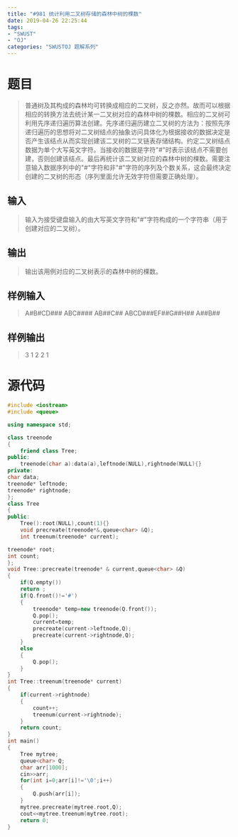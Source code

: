 ```yaml
---
title: "#981 统计利用二叉树存储的森林中树的棵数"
date: 2019-04-26 22:25:44
tags:
- "SWUST"
- "OJ"
categories: "SWUSTOJ 题解系列"
---
```


# 题目

> 普通树及其构成的森林均可转换成相应的二叉树，反之亦然。故而可以根据相应的转换方法去统计某一二叉树对应的森林中树的棵数。相应的二叉树可利用先序递归遍历算法创建。先序递归遍历建立二叉树的方法为：按照先序递归遍历的思想将对二叉树结点的抽象访问具体化为根据接收的数据决定是否产生该结点从而实现创建该二叉树的二叉链表存储结构。约定二叉树结点数据为单个大写英文字符。当接收的数据是字符"#"时表示该结点不需要创建，否则创建该结点。最后再统计该二叉树对应的森林中树的棵数。需要注意输入数据序列中的"#"字符和非"#"字符的序列及个数关系，这会最终决定创建的二叉树的形态（序列里面允许无效字符但需要正确处理）。

<!-- more -->

## 输入

> 输入为接受键盘输入的由大写英文字符和"#"字符构成的一个字符串（用于创建对应的二叉树）。

## 输出

> 输出该用例对应的二叉树表示的森林中树的棵数。

## 样例输入

> A#B#CD###
ABC####
AB##C##
ABCD###EF##G##H##
A##B##

## 样例输出

> 3
1
2
2
1

# 源代码

```cpp
#include <iostream>
#include <queue>

using namespace std;

class treenode
{
	friend class Tree;
public:
	treenode(char a):data(a),leftnode(NULL),rightnode(NULL){}
private:
char data;
treenode* leftnode;
treenode* rightnode;		
};
class Tree
{
public:
	Tree():root(NULL),count(1){}
	void precreate(treenode*&,queue<char> &Q);
	int treenum(treenode* current); 

treenode* root;
int count;	
};
void Tree::precreate(treenode* & current,queue<char> &Q)
{
	if(Q.empty())
	return ;
	if(Q.front()!='#')
	{
		treenode* temp=new treenode(Q.front());
		Q.pop();
		current=temp;
		precreate(current->leftnode,Q);
		precreate(current->rightnode,Q);
	}
	else
	{
		Q.pop();
	}
}
int Tree::treenum(treenode* current)
{
	if(current->rightnode)
	{
		count++;
		treenum(current->rightnode);
	}
	return count;
}
int main()
{
	Tree mytree;
	queue<char> Q;
	char arr[1000];
	cin>>arr;
	for(int i=0;arr[i]!='\0';i++)
	{
		Q.push(arr[i]);
	}
	mytree.precreate(mytree.root,Q);
	cout<<mytree.treenum(mytree.root);
	return 0;
} 
```
